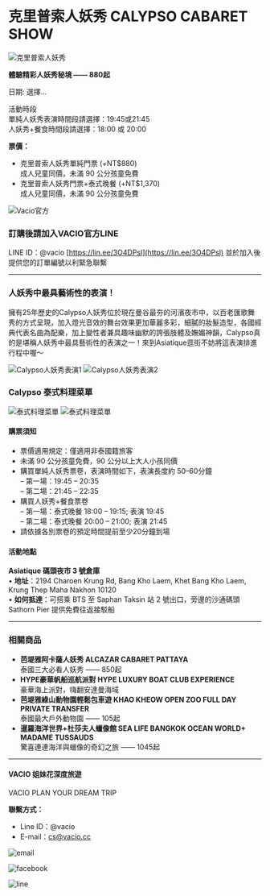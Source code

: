 # 克里普索人妖秀 CALYPSO CABARET SHOW

![克里普索人妖秀](https://d2otiughgt5pr2.cloudfront.net/wp-content/uploads/sites/560/2020/01/克里普索人妖秀-CALYPSO-CABARET-SHOW1-92e7-570x570.jpg)

**體驗精彩人妖秀秘境 —— 880起**

日期: 選擇...

活動時段  
單純人妖秀表演時間段請選擇：19:45或21:45  
人妖秀+餐食時間段請選擇：18:00 或 20:00  

**票價：**
- 克里普索人妖秀單純門票 (+NT$880)  
成人兒童同價，未滿 90 公分孩童免費
- 克里普索人妖秀門票+泰式晚餐 (+NT$1,370)  
成人兒童同價，未滿 90 公分孩童免費

![Vacio官方](https://d2otiughgt5pr2.cloudfront.net/wp-content/uploads/sites/560/2023/06/vacioline-fca7.png)

### 訂購後請加入VACIO官方LINE
LINE ID：@vacio [https://lin.ee/3O4DPsl](https://lin.ee/3O4DPsl) 並於加入後提供您的訂單編號以利緊急聯繫

---

### 人妖秀中最具藝術性的表演！
擁有25年歷史的Calypso人妖秀位於現在曼谷最夯的河濱夜市中，以百老匯歌舞秀的方式呈現，加入燈光音效的舞台效果更加華麗多彩，細膩的妝髮造型，各國經典代表名曲為配樂，加上變性者兼具趣味幽默的誇張肢體及嫵媚神韻，Calypso真的是堪稱人妖秀中最具藝術性的表演之一！來到Asiatique逛街不妨將這表演排進行程中喔～

![Calypso人妖秀表演1](https://image.kkday.com/v2/image/get/w_960%2Cc_fit%2Cq_55%2Ct_webp/s1.kkday.com/product_2568/20150528040220_QuWl3/jpg)
![Calypso人妖秀表演2](https://image.kkday.com/v2/image/get/w_960%2Cc_fit%2Cq_55%2Ct_webp/s1.kkday.com/product_2568/20150528040218_wTitC/jpg)

### Calypso 泰式料理菜單
![泰式料理菜單](https://image.kkday.com/v2/image/get/w_960%2Cc_fit%2Cq_55%2Ct_webp/s1.kkday.com/product_2568/20231026072621_MIJbd/jpg)
![泰式料理菜單](https://image.kkday.com/v2/image/get/w_960%2Cc_fit%2Cq_55%2Ct_webp/s1.kkday.com/product_2568/20231026072558_aWo00/jpg)

#### 購票須知
- 票價適用規定：僅適用非泰國籍旅客
- 未滿 90 公分孩童免費，90 公分以上大人小孩同價
- 購買單純人妖秀票卷，表演時間如下，表演長度約 50–60分鐘  
  – 第一場：19:45 – 20:35  
  – 第二場：21:45 – 22:35
- 購買人妖秀+餐食票卷  
  – 第一場：泰式晚餐 18:00 – 19:15; 表演 19:45  
  – 第二場：泰式晚餐 20:00 – 21:00; 表演 21:45
- 請依據各別票卷的預定時間提前至少20分鐘到場

#### 活動地點
**Asiatique 碼頭夜市 3 號倉庫**  
• **地址**：2194 Charoen Krung Rd, Bang Kho Laem, Khet Bang Kho Laem, Krung Thep Maha Nakhon 10120  
• **如何抵達**：可搭乘 BTS 至 Saphan Taksin 站 2 號出口，旁邊的沙通碼頭 Sathorn Pier 提供免費往返接駁船

---

### 相關商品
*  **芭堤雅阿卡薩人妖秀 ALCAZAR CABARET PATTAYA**  
    泰國三大必看人妖秀 —— 850起
*  **HYPE豪華帆船巡航派對 HYPE LUXURY BOAT CLUB EXPERIENCE**  
    豪華海上派對，嗨翻安達曼海域
*  **芭堤雅綠山動物園輕鬆包車遊 KHAO KHEOW OPEN ZOO FULL DAY PRIVATE TRANSFER**  
    泰國最大戶外動物園 —— 105起
*  **暹羅海洋世界+杜莎夫人蠟像館 SEA LIFE BANGKOK OCEAN WORLD+ MADAME TUSSAUDS**  
    驚喜連連海洋與蠟像的奇幻之旅 —— 1045起

---

#### VACIO 姐妹花深度旅遊
VACIO PLAN YOUR DREAM TRIP

**聯繫方式：**
- Line ID：@vacio
- E-mail：cs@vacio.cc

![email](https://d2otiughgt5pr2.cloudfront.net/wp-content/plugins/live-chat/assets/images/email.svg)

![facebook](https://d2otiughgt5pr2.cloudfront.net/wp-content/plugins/live-chat/assets/images/facebook.svg)

![line](https://d2otiughgt5pr2.cloudfront.net/wp-content/plugins/live-chat/assets/images/line.svg)